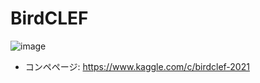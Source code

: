 # BirdCLEF

![image](https://user-images.githubusercontent.com/5457315/113663064-505e4f80-96e4-11eb-99a7-607d2085b21d.png)

- コンペページ: https://www.kaggle.com/c/birdclef-2021
